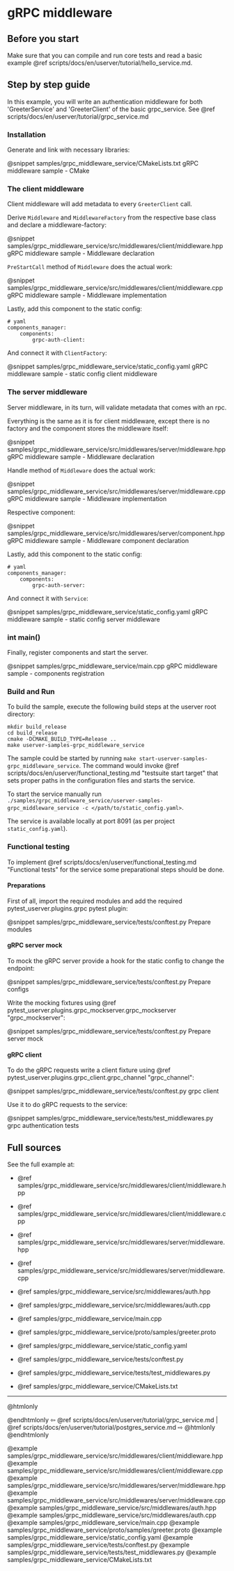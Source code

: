 # gRPC middleware

## Before you start

Make sure that you can compile and run core tests and read a basic example
@ref scripts/docs/en/userver/tutorial/hello_service.md.

## Step by step guide

In this example, you will write an authentication middleware for both
'GreeterService' and 'GreeterClient' of the basic grpc_service. 
See @ref scripts/docs/en/userver/tutorial/grpc_service.md

### Installation

Generate and link with necessary libraries:

@snippet samples/grpc_middleware_service/CMakeLists.txt  gRPC middleware sample - CMake

### The client middleware

Client middleware will add metadata to every `GreeterClient` call.

Derive `Middleware` and `MiddlewareFactory` from the respective base class and declare a middleware-factory:

@snippet samples/grpc_middleware_service/src/middlewares/client/middleware.hpp gRPC middleware sample - Middleware declaration

`PreStartCall` method of `Middleware` does the actual work:

@snippet samples/grpc_middleware_service/src/middlewares/client/middleware.cpp gRPC middleware sample - Middleware implementation

Lastly, add this component to the static config:

```
# yaml
components_manager:
    components:
        grpc-auth-client:
```

And connect it with `ClientFactory`:

@snippet samples/grpc_middleware_service/static_config.yaml gRPC middleware sample - static config client middleware


### The server middleware

Server middleware, in its turn, will validate metadata that comes with an rpc.

Everything is the same as it is for client middleware, except there is no
factory and the component stores the middleware itself:

@snippet samples/grpc_middleware_service/src/middlewares/server/middleware.hpp gRPC middleware sample - Middleware declaration

Handle method of `Middleware` does the actual work:

@snippet samples/grpc_middleware_service/src/middlewares/server/middleware.cpp gRPC middleware sample - Middleware implementation

Respective component:

@snippet samples/grpc_middleware_service/src/middlewares/server/component.hpp gRPC middleware sample - Middleware component declaration

Lastly, add this component to the static config:

```
# yaml
components_manager:
    components:
        grpc-auth-server:
```

And connect it with `Service`:

@snippet samples/grpc_middleware_service/static_config.yaml gRPC middleware sample - static config server middleware


### int main()

Finally, register components and start the server.

@snippet samples/grpc_middleware_service/main.cpp gRPC middleware sample - components registration


### Build and Run

To build the sample, execute the following build steps at the userver root
directory:

```
mkdir build_release
cd build_release
cmake -DCMAKE_BUILD_TYPE=Release ..
make userver-samples-grpc_middleware_service
```

The sample could be started by running
`make start-userver-samples-grpc_middleware_service`. The command would invoke
@ref scripts/docs/en/userver/functional_testing.md "testsuite start target" that sets proper
paths in the configuration files and starts the service.

To start the service manually run
`./samples/grpc_middleware_service/userver-samples-grpc_middleware_service -c </path/to/static_config.yaml>`.

The service is available locally at port 8091 (as per project `static_config.yaml`).


### Functional testing
To implement @ref scripts/docs/en/userver/functional_testing.md "Functional tests" for the
service some preparational steps should be done.


#### Preparations
First of all, import the required modules and add the required
pytest_userver.plugins.grpc pytest plugin:

@snippet samples/grpc_middleware_service/tests/conftest.py  Prepare modules


#### gRPC server mock

To mock the gRPC server provide a hook for the static config to change
the endpoint:

@snippet samples/grpc_middleware_service/tests/conftest.py  Prepare configs

Write the mocking fixtures using @ref pytest_userver.plugins.grpc_mockserver.grpc_mockserver "grpc_mockserver":

@snippet samples/grpc_middleware_service/tests/conftest.py  Prepare server mock


#### gRPC client

To do the gRPC requests write a client fixture using
@ref pytest_userver.plugins.grpc_client.grpc_channel "grpc_channel":

@snippet samples/grpc_middleware_service/tests/conftest.py  grpc client

Use it to do gRPC requests to the service:

@snippet samples/grpc_middleware_service/tests/test_middlewares.py  grpc authentication tests


## Full sources

See the full example at:

* @ref samples/grpc_middleware_service/src/middlewares/client/middleware.hpp
* @ref samples/grpc_middleware_service/src/middlewares/client/middleware.cpp

* @ref samples/grpc_middleware_service/src/middlewares/server/middleware.hpp
* @ref samples/grpc_middleware_service/src/middlewares/server/middleware.cpp

* @ref samples/grpc_middleware_service/src/middlewares/auth.hpp
* @ref samples/grpc_middleware_service/src/middlewares/auth.cpp

* @ref samples/grpc_middleware_service/main.cpp
* @ref samples/grpc_middleware_service/proto/samples/greeter.proto
* @ref samples/grpc_middleware_service/static_config.yaml
* @ref samples/grpc_middleware_service/tests/conftest.py
* @ref samples/grpc_middleware_service/tests/test_middlewares.py
* @ref samples/grpc_middleware_service/CMakeLists.txt

----------

@htmlonly <div class="bottom-nav"> @endhtmlonly
⇦ @ref scripts/docs/en/userver/tutorial/grpc_service.md | @ref scripts/docs/en/userver/tutorial/postgres_service.md ⇨
@htmlonly </div> @endhtmlonly

@example samples/grpc_middleware_service/src/middlewares/client/middleware.hpp
@example samples/grpc_middleware_service/src/middlewares/client/middleware.cpp
@example samples/grpc_middleware_service/src/middlewares/server/middleware.hpp
@example samples/grpc_middleware_service/src/middlewares/server/middleware.cpp
@example samples/grpc_middleware_service/src/middlewares/auth.hpp
@example samples/grpc_middleware_service/src/middlewares/auth.cpp
@example samples/grpc_middleware_service/main.cpp
@example samples/grpc_middleware_service/proto/samples/greeter.proto
@example samples/grpc_middleware_service/static_config.yaml
@example samples/grpc_middleware_service/tests/conftest.py
@example samples/grpc_middleware_service/tests/test_middlewares.py
@example samples/grpc_middleware_service/CMakeLists.txt
